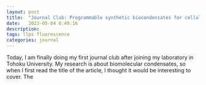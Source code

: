 ```yaml
---
layout: post
title:  "Journal Club: Programmable synthetic biocondensates for cellular control"
date:   2023-05-04 0:40:16
description: 
tags: llps fluorescence
categories: journal
---
```

Today, I am finally doing my first journal club after joining my laboratory in Tohoku University. My research is about biomolecular condensates, so when I first read the title of the article, I thought it would be interesting to cover. The 